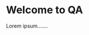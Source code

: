 # Welcome to QA


Lorem ipsum.......




<!-- IMPORTANT: LEAVE 2 EMPTY LINES AT THE END OF THIS DOCUMENT. CI Pipeline will append compendium to it. -->

